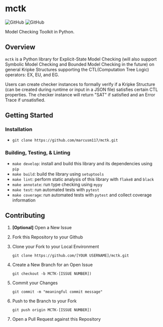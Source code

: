 # mctk

![GitHub](https://img.shields.io/badge/License-AGPLv3-green) ![GitHub](https://img.shields.io/github/issues/marcusm117/FV_mctk?color=red&label=Issues)

Model Checking Toolkit in Python.


## Overview

`mctk` is a Python library for Explicit-State Model Checking (will also support Symbolic Model Checking and Bounded Model Checking in the future) on general Kripke Structures supporting the CTL(Computation Tree Logic) operators: EX, EU, and EG.

Users can create checker instances to formally verify if a Kripke Structure (can be created during runtime or input in a JSON file) satisfies certain CTL properties. The checker instance will return "SAT" if satisfied and an Error Trace if unsatisfied.


## Getting Started
### Installation
- `git clone https://github.com/marcusm117/mctk.git`


### Building, Testing, & Linting
- `make develop`: install and build this library and its dependencies using `pip`
- `make build`: build the library using `setuptools`
- `make lint`: perform static analysis of this library with `flake8` and `black`
- `make annotate`: run type checking using `mypy`
- `make test`: run automated tests with `pytest`
- `make coverage`: run automated tests with `pytest` and collect coverage information


## Contributing

1. **[Optional]** Open a New Issue
2. Fork this Repository to your Github
3. Clone your Fork to your Local Environment
   
   `git clone https://github.com/[YOUR USERNAME]/mctk.git`
4. Create a New Branch for an Open Issue
   
   `git checkout -b MCTK-[ISSUE NUMBER])`
5. Commit your Changes
   
   `git commit -m "meaningful commit message"`
6. Push to the Branch to your Fork
   
   `git push origin MCTK-[ISSUE NUMBER])`
7. Open a Pull Request against this Repository